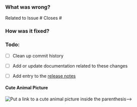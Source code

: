 ### What was wrong?

Related to Issue #
Closes #

### How was it fixed?

### Todo:
- [ ] Clean up commit history

- [ ] Add or update documentation related to these changes

- [ ] Add entry to the [release notes](https://github.com/ethereum/pyrlp/blob/main/newsfragments/README.md)

#### Cute Animal Picture

![Put a link to a cute animal picture inside the parenthesis-->]()